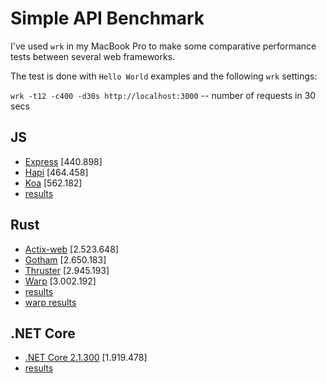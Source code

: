 # Simple API Benchmark

I've used `wrk` in my MacBook Pro to make some comparative performance tests between several web frameworks.

The test is done with `Hello World` examples and the following `wrk` settings:

`wrk -t12 -c400 -d30s http://localhost:3000` -- number of requests in 30 secs

## JS

- [Express](http://expressjs.com/) [440.898]
- [Hapi](https://hapijs.com/) [464.458]
- [Koa](https://koajs.com/) [562.182]
- [results](https://raw.githubusercontent.com/robertohuertasm/simple-api-benchmark/master/js/express-hapi-koa.png)

## Rust

- [Actix-web](https://actix.rs/) [2.523.648]
- [Gotham](https://gotham.rs/) [2.650.183]
- [Thruster](https://github.com/trezm/Thruster) [2.945.193]
- [Warp](https://github.com/seanmonstar/warp) [3.002.192]
- [results](https://raw.githubusercontent.com/robertohuertasm/simple-api-benchmark/master/rust/actix-gotham-thruster.png)
- [warp results](https://raw.githubusercontent.com/robertohuertasm/simple-api-benchmark/master/rust/warp-results.png)

## .NET Core

- [.NET Core 2.1.300](https://dotnet.github.io/) [1.919.478]
- [results](https://raw.githubusercontent.com/robertohuertasm/simple-api-benchmark/master/net/net.png)
